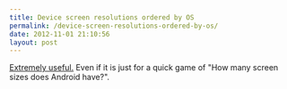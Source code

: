```yaml
---
title: Device screen resolutions ordered by OS
permalink: /device-screen-resolutions-ordered-by-os/
date: 2012-11-01 21:10:56
layout: post
---
```


[Extremely useful.](http://generatedcontent.org/post/34217358607/deviceresolution) Even if it is just for a quick game of "How many screen sizes does Android have?".